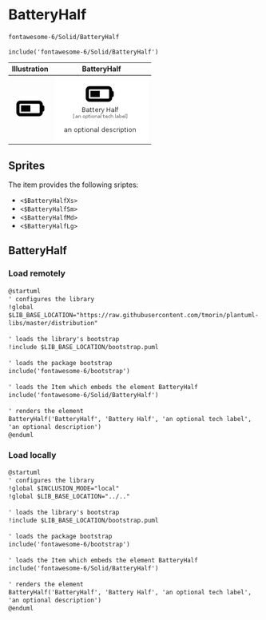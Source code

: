 # BatteryHalf


```text
fontawesome-6/Solid/BatteryHalf
```

```text
include('fontawesome-6/Solid/BatteryHalf')
```



| Illustration | BatteryHalf |
| :---: | :---: |
| ![illustration for Illustration](../../fontawesome-6/Solid/BatteryHalf.png) | ![illustration for BatteryHalf](../../fontawesome-6/Solid/BatteryHalf.Local.png) |



## Sprites
The item provides the following sriptes:

- `<$BatteryHalfXs>`
- `<$BatteryHalfSm>`
- `<$BatteryHalfMd>`
- `<$BatteryHalfLg>`





## BatteryHalf

### Load remotely
```plantuml
@startuml
' configures the library
!global $LIB_BASE_LOCATION="https://raw.githubusercontent.com/tmorin/plantuml-libs/master/distribution"

' loads the library's bootstrap
!include $LIB_BASE_LOCATION/bootstrap.puml

' loads the package bootstrap
include('fontawesome-6/bootstrap')

' loads the Item which embeds the element BatteryHalf
include('fontawesome-6/Solid/BatteryHalf')

' renders the element
BatteryHalf('BatteryHalf', 'Battery Half', 'an optional tech label', 'an optional description')
@enduml
```

### Load locally
```plantuml
@startuml
' configures the library
!global $INCLUSION_MODE="local"
!global $LIB_BASE_LOCATION="../.."

' loads the library's bootstrap
!include $LIB_BASE_LOCATION/bootstrap.puml

' loads the package bootstrap
include('fontawesome-6/bootstrap')

' loads the Item which embeds the element BatteryHalf
include('fontawesome-6/Solid/BatteryHalf')

' renders the element
BatteryHalf('BatteryHalf', 'Battery Half', 'an optional tech label', 'an optional description')
@enduml
```

